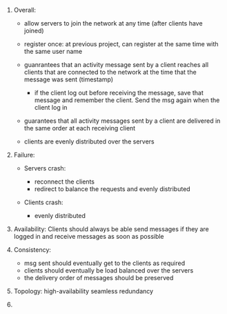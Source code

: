 1. Overall:
	- allow servers to join the network at any time (after clients have joined)
	- register once: at previous project, can register at the same time with the same user name
	- guanrantees that an activity message sent by a client reaches all clients that are connected to the network at the time that the message was sent (timestamp)
		+ if the client log out before receiving the message, save that message and remember the client. Send the msg again when the client log in

	- guarantees that all activity messages sent by a client are delivered in the same order at each receiving client
	- clients are evenly distributed over the servers

2. Failure:
	- Servers crash:
		- reconnect the clients
		- redirect to balance the requests and evenly distributed

	- Clients crash:
		- evenly distributed

3. Availability: Clients should always be able send messages if they are logged in and receive messages as soon as possible

4. Consistency: 
	- msg sent should eventually get to the clients as required
	- clients should eventually be load balanced over the servers
	- the delivery order of messages should be preserved

5. Topology: high-availability seamless redundancy

6.
